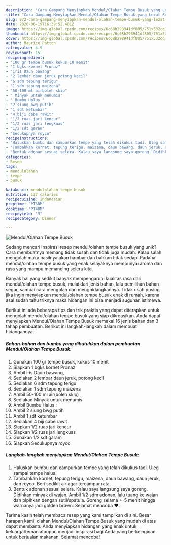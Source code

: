 ```yaml
---
description: "Cara Gampang Menyiapkan Mendul/Olahan Tempe Busuk yang Lezat Sekali"
title: "Cara Gampang Menyiapkan Mendul/Olahan Tempe Busuk yang Lezat Sekali"
slug: 972-cara-gampang-menyiapkan-mendul-olahan-tempe-busuk-yang-lezat-sekali
date: 2020-06-19T16:39:52.481Z
image: https://img-global.cpcdn.com/recipes/6c68b298941df805/751x532cq70/mendulolahan-tempe-busuk-foto-resep-utama.jpg
thumbnail: https://img-global.cpcdn.com/recipes/6c68b298941df805/751x532cq70/mendulolahan-tempe-busuk-foto-resep-utama.jpg
cover: https://img-global.cpcdn.com/recipes/6c68b298941df805/751x532cq70/mendulolahan-tempe-busuk-foto-resep-utama.jpg
author: Maurice Patton
ratingvalue: 4.9
reviewcount: 15
recipeingredient:
- "100 gr tempe busuk kukus 10 menit"
- "1 bgks kornet Pronaz"
- "iris Daun bawang"
- "2 lembar daun jeruk potong kecil"
- "6 sdm tepung terigu"
- "1 sdm tepung maizena"
- "50-100 ml airboleh skip"
- " Minyak untuk menumis"
- " Bumbu Halus "
- "2 siung bwg putih"
- "1 sdt ketumbar"
- "4 biji cabe rawit"
- "1/2 ruas jari kencur"
- "1/2 ruas jari lengkuas"
- "1/2 sdt garam"
- "Secukupnya royco"
recipeinstructions:
- "Haluskan bumbu dan campurkan tempe yang telah dikukus tadi. Uleg sampai tempe halus."
- "Tambahkan kornet, tepung terigu, maizena, daun bawang, daun jeruk, dan royco. Beri sedikit air agar tercampur rata."
- "Bentuk adonan sesuai selera. Kalau saya langsung saya goreng. Didihkan minyak di wajan. Ambil 1/2 sdm adonan, lalu tuang ke wajan dan pipihkan dengan sutil/spatula. Goreng selama +-5 menit hingga warnanya jadi golden brown. Selamat mencoba ♥️."
categories:
- Resep
tags:
- mendulolahan
- tempe
- busuk

katakunci: mendulolahan tempe busuk 
nutrition: 137 calories
recipecuisine: Indonesian
preptime: "PT38M"
cooktime: "PT48M"
recipeyield: "3"
recipecategory: Dinner

---
```



![Mendul/Olahan Tempe Busuk](https://img-global.cpcdn.com/recipes/6c68b298941df805/751x532cq70/mendulolahan-tempe-busuk-foto-resep-utama.jpg)

Sedang mencari inspirasi resep mendul/olahan tempe busuk yang unik? Cara membuatnya memang tidak susah dan tidak juga mudah. Kalau salah mengolah maka hasilnya akan hambar dan bahkan tidak sedap. Padahal mendul/olahan tempe busuk yang enak selayaknya mempunyai aroma dan rasa yang mampu memancing selera kita.

Banyak hal yang sedikit banyak mempengaruhi kualitas rasa dari mendul/olahan tempe busuk, mulai dari jenis bahan, lalu pemilihan bahan segar, sampai cara mengolah dan menghidangkannya. Tidak usah pusing jika ingin menyiapkan mendul/olahan tempe busuk enak di rumah, karena asal sudah tahu triknya maka hidangan ini bisa menjadi suguhan istimewa.




Berikut ini ada beberapa tips dan trik praktis yang dapat diterapkan untuk mengolah mendul/olahan tempe busuk yang siap dikreasikan. Anda dapat menyiapkan Mendul/Olahan Tempe Busuk memakai 16 jenis bahan dan 3 tahap pembuatan. Berikut ini langkah-langkah dalam membuat hidangannya.

<!--inarticleads1-->

##### Bahan-bahan dan bumbu yang dibutuhkan dalam pembuatan Mendul/Olahan Tempe Busuk:

1. Gunakan 100 gr tempe busuk, kukus 10 menit
1. Siapkan 1 bgks kornet Pronaz
1. Ambil iris Daun bawang,
1. Sediakan 2 lembar daun jeruk, potong kecil
1. Sediakan 6 sdm tepung terigu
1. Sediakan 1 sdm tepung maizena
1. Ambil 50-100 ml air(boleh skip)
1. Sediakan  Minyak untuk menumis
1. Ambil  Bumbu Halus :
1. Ambil 2 siung bwg putih
1. Ambil 1 sdt ketumbar
1. Sediakan 4 biji cabe rawit
1. Siapkan 1/2 ruas jari kencur
1. Siapkan 1/2 ruas jari lengkuas
1. Gunakan 1/2 sdt garam
1. Siapkan Secukupnya royco




<!--inarticleads2-->

##### Langkah-langkah menyiapkan Mendul/Olahan Tempe Busuk:

1. Haluskan bumbu dan campurkan tempe yang telah dikukus tadi. Uleg sampai tempe halus.
1. Tambahkan kornet, tepung terigu, maizena, daun bawang, daun jeruk, dan royco. Beri sedikit air agar tercampur rata.
1. Bentuk adonan sesuai selera. Kalau saya langsung saya goreng. Didihkan minyak di wajan. Ambil 1/2 sdm adonan, lalu tuang ke wajan dan pipihkan dengan sutil/spatula. Goreng selama +-5 menit hingga warnanya jadi golden brown. Selamat mencoba ♥️.




Terima kasih telah membaca resep yang kami tampilkan di sini. Besar harapan kami, olahan Mendul/Olahan Tempe Busuk yang mudah di atas dapat membantu Anda menyiapkan hidangan yang enak untuk keluarga/teman ataupun menjadi inspirasi bagi Anda yang berkeinginan untuk berjualan makanan. Selamat mencoba!
